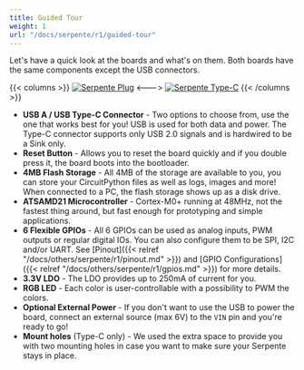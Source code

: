 ```yaml
---
title: Guided Tour
weight: 1
url: "/docs/serpente/r1/guided-tour"
---
```


Let's have a quick look at the boards and what's on them. Both boards have the same components except the USB connectors.

{{< columns >}}
[![Serpente Plug](/docs/serpente/r1/tour_plug.jpg)](/docs/serpente/r1/tour_plug.jpg)
<--->
[![Serpente Type-C](/docs/serpente/r1/tour_type_c.jpg)](/docs/serpente/r1/tour_type_c.jpg)
{{< /columns >}}

- **USB A / USB Type-C Connector** - Two options to choose from, use the one that works best for you! USB is used for both data and power. The Type-C connector supports only USB 2.0 signals and is hardwired to be a Sink only.
- **Reset Button** - Allows you to reset the board quickly and if you double press it, the board boots into the bootloader.
- **4MB Flash Storage** - All 4MB of the storage are available to you, you can store your CircuitPython files as well as logs, images and more! When connected to a PC, the flash storage shows up as a disk drive.
- **ATSAMD21 Microcontroller** - Cortex-M0+ running at 48MHz, not the fastest thing around, but fast enough for prototyping and simple applications.
- **6 Flexible GPIOs** - All 6 GPIOs can be used as analog inputs, PWM outputs or regular digital IOs. You can also configure them to be SPI, I2C and/or UART. See [Pinout]({{< relref "/docs/others/serpente/r1/pinout.md" >}}) and [GPIO Configurations]({{< relref "/docs/others/serpente/r1/gpios.md" >}}) for more details.
- **3.3V LDO** - The LDO provides up to 250mA of current for you.
- **RGB LED** - Each color is user-controllable with a possibility to PWM the colors.
- **Optional External Power** - If you don't want to use the USB to power the board, connect an external source (max 6V) to the `VIN` pin and you're ready to go!
- **Mount holes** (Type-C only) - We used the extra space to provide you with two mounting holes in case you want to make sure your Serpente stays in place.
